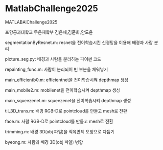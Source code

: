 # MatlabChallenge2025
MATLABAIChallenge2025

포항공과대학교 무은재학부 김은채,김준희,안도윤

segmentationByResnet.m: resnet을 전이학습시킨 신경망을 이용해 배경과 사람 분리

picture_seg.py: 배경과 사람을 분리하는 파이썬 코드

repainting_func.m: 사람이 분리되어 빈 부분을 채워넣기

main_efficientb0.m: efficientnet을 전이학습시켜 depthmap 생성

main_mobile2.m: mobilenet을 전이학습시켜 depthmap 생성

main_squeezenet.m: squeezenet을 전이학습시켜 depthmap 생성

til_3D_trans.m: 배경 RGB-D로 pointcloud를 만들고 mesh로 전환

face.m: 사람 RGB-D로 pointcloud를 만들고 mesh로 전환

trimming.m: 배경 3D(obj 파일)을 직육면체 모양으로 다듬기

byeong.m: 사람과 배경 3D(obj 파일) 병합
